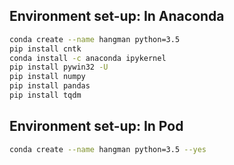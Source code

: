 ## Environment set-up: In Anaconda
```bash
conda create --name hangman python=3.5
pip install cntk
conda install -c anaconda ipykernel
pip install pywin32 -U
pip install numpy
pip install pandas
pip install tqdm
```

## Environment set-up: In Pod
```bash
conda create --name hangman python=3.5 --yes

```
